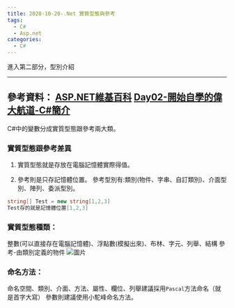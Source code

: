 ```yaml
---
title: 2020-10-20-.Net 實質型態與參考
tags:
  - C#
  - Asp.net
categories:
  - C#
---
```

進入第二部分，型別介紹
<!-- more -->
---
參考資料：
[ASP.NET維基百科](https://zh.wikipedia.org/wiki/ASP.NET)
[Day02-開始自學的偉大航道-C#簡介](https://ithelp.ithome.com.tw/articles/10213175)
---
C#中的變數分成實質型態跟參考兩大類。
### 實質型態跟參考差異
1. 實質型態就是存放在電腦記憶體實際得值。

2. 參考則是只存記憶體位置。
參考型別有:類別(物件、字串、自訂類別)、介面型別、陣列、委派型別。
```C#
string[] Test = new string[1,2,3]
Test存的就是記憶體位置[1,2,3]
```

### 實質型態種類：
整數(可以直接存在電腦記憶體)、浮點數(模擬出來)、布林、字元、列舉、結構
參考-由類別定義的物件
![圖片](https://i.imgur.com/rZaukQT.png)


### 命名方法：
命名空間、類別、介面、方法、屬性、欄位、列舉建議採用`Pascal`方法命名（就是首字大寫）
參數則建議使用小駝峰命名方法。
